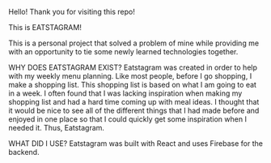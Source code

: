 Hello!  Thank you for visiting this repo!

This is EATSTAGRAM!

This is a personal project that solved a problem of mine while providing me with an opportunity to tie some newly learned technologies together.


WHY DOES EATSTAGRAM EXIST?
  Eatstagram was created in order to help with my weekly menu planning.  Like most people, before I go shopping, I make a shopping list.  This shopping list is based on what I am going to eat in a week.  I often found that I was lacking inspiration when making my shopping list and had a hard time coming up with meal ideas.  I thought that it would be nice to see all of the different things that I had made before and enjoyed in one place so that I could quickly get some inspiration when I needed it.  Thus, Eatstagram.
  
WHAT DID I USE?
  Eatstagram was built with React and uses Firebase for the backend.
